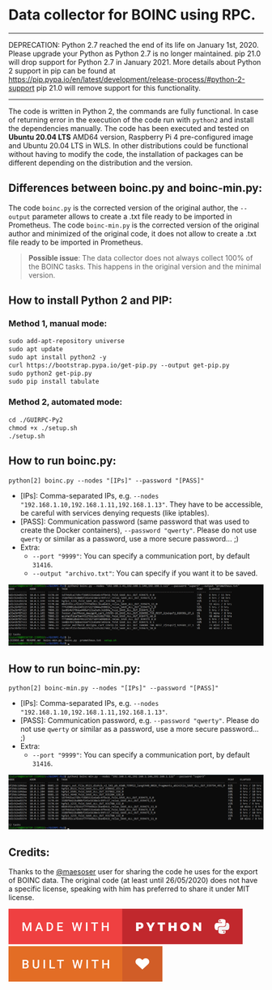 # Data collector for BOINC using RPC.
***
DEPRECATION: Python 2.7 reached the end of its life on January 1st, 2020. Please upgrade your Python as Python 2.7 is no longer maintained. pip 21.0 will drop support for Python 2.7 in January 2021. More details about Python 2 support in pip can be found at https://pip.pypa.io/en/latest/development/release-process/#python-2-support pip 21.0 will remove support for this functionality.
***

The code is written in Python 2, the commands are fully functional. In case of returning error in the execution of the code run with ```python2``` and install the dependencies manually. The code has been executed and tested on **Ubuntu 20.04 LTS** AMD64 version, Raspberry Pi 4 pre-configured image and Ubuntu 20.04 LTS in WLS. In other distributions could be functional without having to modify the code, the installation of packages can be different depending on the distribution and the version.

## Differences between boinc.py and boinc-min.py:
The code ```boinc.py``` is the corrected version of the original author, the ```--output``` parameter allows to create a .txt file ready to be imported in Prometheus. The code ```boinc-min.py``` is the corrected version of the original author and minimized of the original code, it does not allow to create a .txt file ready to be imported in Prometheus.

> **Possible issue**: The data collector does not always collect 100% of the BOINC tasks. This happens in the original version and the minimal version.

## How to install Python 2 and PIP:
### Method 1, manual mode:
```
sudo add-apt-repository universe
sudo apt update
sudo apt install python2 -y
curl https://bootstrap.pypa.io/get-pip.py --output get-pip.py
sudo python2 get-pip.py
sudo pip install tabulate
```

### Method 2, automated mode:
```
cd ./GUIRPC-Py2
chmod +x ./setup.sh
./setup.sh
```

## How to run boinc.py:
```
python[2] boinc.py --nodes "[IPs]" --password "[PASS]"
```

- [IPs]: Comma-separated IPs, e.g. ```--nodes "192.168.1.10,192.168.1.11,192.168.1.13"```. They have to be accessible, be careful with services denying requests (like iptables).
- [PASS]: Communication password (same password that was used to create the Docker containers), ```--password "qwerty"```. Please do not use ```qwerty``` or similar as a password, use a more secure password... ;)
- Extra:
    -   ```--port "9999"```: You can specify a communication port, by default ```31416```.
    -   ```--output "archivo.txt"```: You can specify if you want it to be saved.

![Boinc.py](./media/boinc.png)

## How to run boinc-min.py:
```
python[2] boinc-min.py --nodes "[IPs]" --password "[PASS]"
```

- [IPs]: Comma-separated IPs, e.g. ```--nodes "192.168.1.10,192.168.1.11,192.168.1.13"```.
- [PASS]: Communication password, e.g. ```--password "qwerty"```. Please do not use ```qwerty``` or similar as a password, use a more secure password... ;)
- Extra:
    -   ```--port "9999"```: You can specify a communication port, by default ```31416```.

![Boinc-min.py](./media/boinc-min.png)

## Credits:

Thanks to the [@maesoser](https://github.com/maesoser) user for sharing the code he uses for the export of BOINC data. The original code (at least until 26/05/2020) does not have a specific license, speaking with him has preferred to share it under MIT license.

![Made with Python](https://raw.githubusercontent.com/BraveUX/for-the-badge/dev/src/images/badges/made-with-python.svg) ![Made with love](https://raw.githubusercontent.com/BraveUX/for-the-badge/master/src/images/badges/built-with-love.svg)
